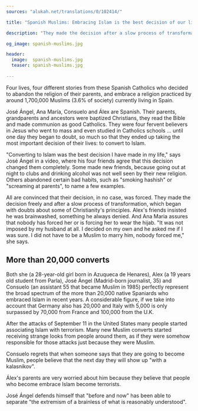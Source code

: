 ```yaml
---
sources: "alukah.net/translations/0/102414/"

title: "Spanish Muslims: Embracing Islam is the best decision of our lives"

description: "They made the decision after a slow process of transformation"

og_image: spanish-muslims.jpg

header:
  image:  spanish-muslims.jpg
  teaser: spanish-muslims.jpg
  
---
```


Four lives, four different stories from these Spanish Catholics who decided to abandon the religion of their parents, and embrace a religion practiced by around 1,700,000 Muslims (3.6% of society) currently living in Spain.

José Ángel, Ana María, Consuelo and Álex are Spanish. Their parents, grandparents and ancestors were baptized Christians, they read the Bible and made communion as good Catholics. They were four fervent believers in Jesus who went to mass and even studied in Catholics schools ... until one day they began to doubt, so much so that they ended up taking the most important decision of their lives: to convert to Islam.

"Converting to Islam was the best decision I have made in my life," says José Ángel in a video, where his four friends agree that this decision changed them completely. Some made new friends, because going out at night to clubs and drinking alcohol was not well seen by their new religion. Others abandoned certain bad habits, such as "smoking hashish" or "screaming at parents", to name a few examples.

All are convinced that their decision, in no case, was forced. They made the decision freely and after a slow process of transformation, which began with doubts about some of Christianity's principles. Alex's friends insisted he was brainwashed, something he always denied. And Ana Maria assures that nobody has forced her or is forcing her to wear the hijab. "It was not imposed by my husband at all. I decided on my own and he asked me if I was sure. I did not have to be a Muslim to marry him, nobody forced me," she says.

## More than 20,000 converts

Both she (a 28-year-old girl born in Azuqueca de Henares), Alex (a 19 years old student from Parla), José Ángel (Madrid-born journalist, 35) and Consuelo (an assistant 55 that became Muslim in 1985) perfectly represent the broad spectrum of the more than 20,000 native Spaniards who embraced Islam in recent years. A considerable figure, if we take into account that Germany also has 20,000 and Italy with 5,000 is only surpassed by 70,000 from France and 100,000 from the U.K.

After the attacks of September 11 in the United States many people started associating Islam with terrorism. Many new Muslim converts started receiving strange looks from people around them, as if they were somehow responsible for those attacks just because they were Muslim. 

Consuelo regrets that when someone says that they are going to become Muslim, people believe that the next day they will show up "with a kalasnikov".

Álex's parents are very worried about him because they believe that people who become embrace Islam become terrorists. 

José Ángel defends himself that "before and now" has been able to separate "the extremism of a brainless of what is reasonably understood".
